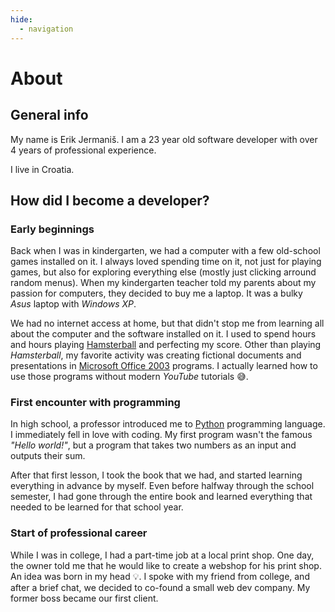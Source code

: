 ```yaml
---
hide:
  - navigation
---
```


# About

## General info

My name is Erik Jermaniš. I am a 23 year old software developer with over 4 years of professional experience.

I live in Croatia.

## How did I become a developer?

### Early beginnings

Back when I was in kindergarten, we had a computer with a few old-school games installed on it. I always loved spending time on it, not just for playing games, but also for exploring everything else (mostly just clicking arround random menus). When my kindergarten teacher told my parents about my passion for computers, they decided to buy me a laptop. It was a bulky _Asus_ laptop with _Windows XP_.

We had no internet access at home, but that didn't stop me from learning all about the computer and the software installed on it. I used to spend hours and hours playing [Hamsterball](https://www.hamsterball.io/) and perfecting my score. Other than playing _Hamsterball_, my favorite activity was creating fictional documents and presentations in [Microsoft Office 2003](https://en.wikipedia.org/wiki/Microsoft_Office_2003) programs. I actually learned how to use those programs without modern _YouTube_ tutorials :sweat_smile:.

### First encounter with programming

In high school, a professor introduced me to [Python](https://www.python.org/) programming language. I immediately fell in love with coding. My first program wasn't the famous _"Hello world!"_, but a program that takes two numbers as an input and outputs their sum.

After that first lesson, I took the book that we had, and started learning everything in advance by myself. Even before halfway through the school semester, I had gone through the entire book and learned everything that needed to be learned for that school year.

### Start of professional career

While I was in college, I had a part-time job at a local print shop. One day, the owner told me that he would like to create a webshop for his print shop. An idea was born in my head :bulb:. I spoke with my friend from college, and after a brief chat, we decided to co-found a small web dev company. My former boss became our first client.
